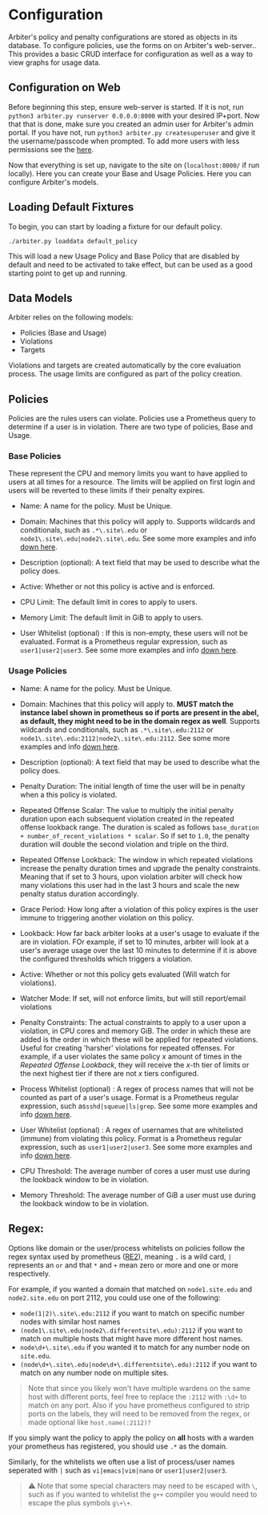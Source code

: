 # Configuration
Arbiter's policy and penalty configurations are stored as objects in its database. To configure policies, use the forms on on Arbiter's web-server.. This provides a basic CRUD interface for configuration as well as a way to view graphs for usage data.

## Configuration on Web
Before beginning this step, ensure web-server is started. If it is not, run `python3 arbiter.py runserver 0.0.0.0:8000` with your desired IP+port. Now that that is done, make sure you created an admin user for Arbiter's admin portal. If you have not, run `python3 arbiter.py createsuperuser` and give it the username/passcode when prompted. To add more users with less permissions see the [here](/docs/auth.md).

Now that everything is set up, navigate to the site on (`localhost:8000/` if run locally). Here you can create your Base and Usage Policies. 
Here you can configure Arbiter's models. 

## Loading Default Fixtures
To begin, you can start by loading a fixture for our default policy.
```shell
./arbiter.py loaddata default_policy
```
This will load a new Usage Policy and Base Policy that are disabled by default and need to be activated to take effect, but can be used as a good starting point to get up and running.


## Data Models
Arbiter relies on the following models: 
- Policies (Base and Usage)
- Violations
- Targets

Violations and targets are created automatically by the core evaluation process. The usage limits are configured as part of the policy creation. 

## Policies
Policies are the rules users can violate. Policies use a Prometheus query to determine if a user is in violation. There are two type of policies, Base and Usage.

### Base Policies
These represent the CPU and memory limits you want to have applied to users at all times for a resource. The limits will be applied on first login and users will be reverted to these limits if their penalty expires.

- Name: A name for the policy. Must be Unique.

- Domain: Machines that this policy will apply to. Supports wildcards and conditionals, such as `.*\.site\.edu` or `node1\.site\.edu|node2\.site\.edu`. See some more examples and info  [down here](#regex).

- Description (optional): A text field that may be used to describe what the policy does. 

- Active: Whether or not this policy is active and is enforced.

- CPU Limit: The default limit in cores to apply to users.

- Memory Limit: The default limit in GiB to apply to users.

- User Whitelist (optional) : If this is non-empty, these users will not be evaluated. Format is a Prometheus regular expression, such as `user1|user2|user3`. See some more examples and info  [down here](#regex).


### Usage Policies
- Name: A name for the policy. Must be Unique.

- Domain: Machines that this policy will apply to. **MUST match the instance label shown in prometheus so if ports are present in the abel, as default, they might need to be in the domain regex as well**. Supports wildcards and conditionals, such as `.*\.site\.edu:2112` or `node1\.site\.edu:2112|node2\.site\.edu:2112`. See some more examples and info  [down here](#regex).

- Description (optional): A text field that may be used to describe what the policy does.

- Penalty Duration: The initial length of time the user will be in penalty when a this policy is violated.

- Repeated Offense Scalar: The value to multiply the initial penalty duration upon each subsequent violation created in the repeated offense lookback range. The duration is scaled as follows `base_duration + number_of_recent_violations * scalar`. So if set to `1.0`, the penalty duration will double the second violation and triple on the third.

- Repeated Offense Lookback: The window in which repeated violations increase the penalty duration times and upgrade the penalty constraints. Meaning that if set to 3 hours, upon violation arbiter will check how many violations this user had in the last 3 hours and scale the new penalty status duration accordingly.

- Grace Period: How long after a violation of this policy expires is the user immune to triggering another violation on this policy.

- Lookback: How far back arbiter looks at a user's usage to evaluate if the are in violation. FOr example, if set to 10 minutes, arbiter will look at a user's average usage over the last 10 minutes to determine if it is above the configured thresholds which triggers a violation.

- Active: Whether or not this policy gets evaluated (Will watch for violations).

- Watcher Mode: If set, will not enforce limits, but will still report/email violations

- Penalty Constraints: The actual constraints to apply to a user upon a violation, in CPU cores and memory GiB. The order in which these are added is the order in which these will be applied for repeated violations. Useful for creating 'harsher' violations for repeated offenses. For example, if a user violates the same policy *x* amount of times in the *Repeated Offense Lookback*, they will receive the *x*-th tier of limits or the next highest tier if there are not *x* tiers configured. 

- Process Whitelist (optional) : A regex of process names that will not be counted as part of a user's usage. Format is a Prometheus regular expression, such as`sshd|squeue|ls|grep`. See some more examples and info  [down here](#regex).

- User Whitelist (optional) : A regex of usernames that are whitelisted (immune) from violating this policy. Format is a Prometheus regular expression, such as `user1|user2|user3`. See some more examples and info  [down here](#regex).

- CPU Threshold: The average number of cores a user must use during the lookback window to be in violation. 

- Memory Threshold: The average number of GiB a user must use during the lookback window to be in violation.


## Regex:

Options like domain or the user/process whitelists on policies follow the regex syntax used by prometheus ([RE2](https://github.com/google/re2/wiki/syntax)), meaning `.` is a wild card, `|` represents an `or` and that `*` and `+` mean zero or more and one or more respectively. 

For example, if you wanted a domain that matched on `node1.site.edu` and `node2.site.edu` on port 2112, you could use one of the following:
- `node(1|2)\.site\.edu:2112` if you want to match on specific number nodes with similar host names
- `(node1\.site\.edu|node2\.differentsite\.edu):2112` if you want to match on multiple hosts that might have more different host names.
- `node\d+\.site\.edu` if you wanted it to match for any number node on `site.edu`.
- `(node\d+\.site\.edu|node\d+\.differentsite\.edu):2112` if you want to match on any number node on multiple sites.

> Note that since you likely won't have multiple wardens on the same host with different ports, feel free to replace the `:2112` with `:\d+` to match on any port. Also if you have prometheus configured to strip ports on the labels, they will need to be removed from the regex, or made optional like `host.name(:2112)?`

If you simply want the policy to apply the policy on **all** hosts with a warden your prometheus has registered, you should use `.*` as the domain.

Similarly, for the whitelists we often use a list of process/user names seperated with `|` such as `vi|emacs|vim|nano` or `user1|user2|user3`.

> ⚠️ Note that some special characters may need to be escaped with `\`, such as if you wanted to whitelist the `g++` compiler you would need to escape the plus symbols `g\+\+`.
